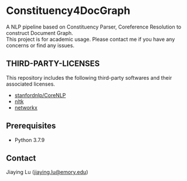 # Constituency4DocGraph
A NLP pipeline based on Constituency Parser, Coreference Resolution to construct Document Graph.  
This project is for academic usage. Please contact me if you have any concerns or find any issues.


## THIRD-PARTY-LICENSES

This repository includes the following third-party softwares and their associated licenses.

- [stanfordnlp/CoreNLP](https://github.com/stanfordnlp/CoreNLP)
- [nltk](https://github.com/nltk/nltk)
- [networkx](https://github.com/networkx/networkx)


## Prerequisites

- Python 3.7.9

## Contact
Jiaying Lu (jiaying.lu@emory.edu)
